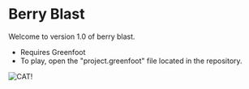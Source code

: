 # Berry Blast

Welcome to version 1.0 of berry blast.

- Requires Greenfoot
- To play, open the "project.greenfoot" file located in the repository.

![CAT!](C:\Users\Micah\Documents\GitHub\final-greenfoot-project-pdlw\catblueberryhero.png)